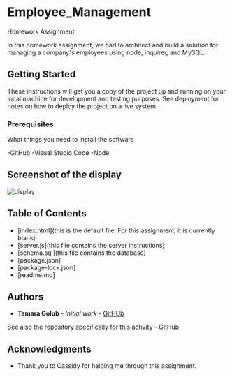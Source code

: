 # Employee_Management

Homework Assignment

In this homework assignment, we had to architect and build a solution for managing a company's employees using node, inquirer, and MySQL.

## Getting Started

These instructions will get you a copy of the project up and running on your local machine for development and testing purposes. See deployment for notes on how to deploy the project on a live system.

### Prerequisites

What things you need to install the software 

-GitHub
-Visual Studio Code
-Node

## Screenshot of the display

![display](https://user-images.githubusercontent.com/55814090/71114087-04109880-219d-11ea-8d84-f93e728d8256.gif)


## Table of Contents
* [index.html](this is the default file. For this assignment, it is currently blank)
* [server.js](this file contains the server instructions)
* [schema.sql](this file contains the database)
* [package.json]
* [package-lock.json]
* [readme.md]

## Authors

* **Tamara Golub** - *Initial work* - [GitHUb](https://tamaragolub.github.io/)

See also the repository specifically for this activity - [GitHub](https://tamaragolub.github.io/Employee_Management/)


## Acknowledgments

* Thank you to Cassidy for helping me through this assignment. 